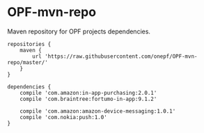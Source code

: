 OPF-mvn-repo
============

Maven repository for OPF projects dependencies.

```
repositories {
    maven {
        url 'https://raw.githubusercontent.com/onepf/OPF-mvn-repo/master/'
    }
}
```

```
dependencies {
    compile 'com.amazon:in-app-purchasing:2.0.1'
    compile 'com.braintree:fortumo-in-app:9.1.2'

    compile 'com.amazon:amazon-device-messaging:1.0.1'
    compile 'com.nokia:push:1.0'
}
```
